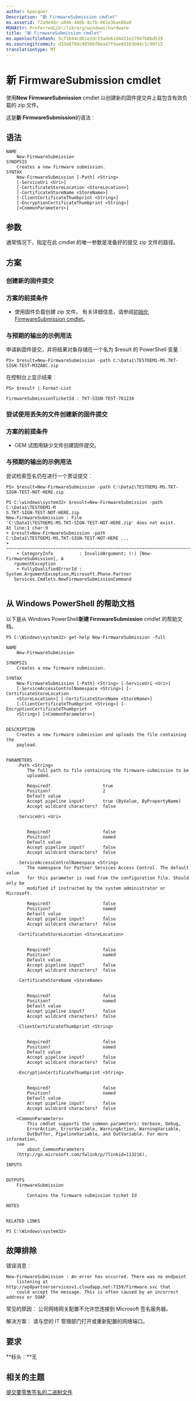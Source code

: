 ```yaml
---
author: kpacquer
Description: "新 FirmwareSubmission cmdlet"
ms.assetid: f2a9e48c-a046-466b-8cfb-661e3bae88a8
MSHAttr: PreferredLib:/library/windows/hardware
title: "新 FirmwareSubmission cmdlet"
ms.openlocfilehash: 5cf1b44cd61e2dc53ade61d4d21e27947b8bd539
ms.sourcegitcommit: d33e870dc4850bf0ea47fdae0d163b04c1c90f15
translationtype: MT
---
```

# <a name="new-firmwaresubmission-cmdlet"></a>新 FirmwareSubmission cmdlet


使用**New FirmwareSubmission** cmdlet 以创建新的固件提交并上载包含有效负载的 zip 文件。

这是**新 FirmwareSubmission**的语法︰

## <a name="span-idsyntaxspanspan-idsyntaxspanspan-idsyntaxspansyntax"></a><span id="Syntax"></span><span id="syntax"></span><span id="SYNTAX"></span>语法


``` syntax
NAME
    New-FirmwareSubmission
SYNOPSIS
    Creates a new firmware submission.
SYNTAX
    New-FirmwareSubmission [-Path] <String>
    [-ServiceUri <Uri>]
    [-CertificateStoreLocation <StoreLocation>]
    [-CertificateStoreName <StoreName>]
    [-ClientCertificateThumbprint <String>]
    [-EncryptionCertificateThumbprint <String>]
    [<CommonParameters>]
```

## <a name="span-idparametersspanspan-idparametersspanspan-idparametersspanparameters"></a><span id="Parameters"></span><span id="parameters"></span><span id="PARAMETERS"></span>参数


通常情况下，指定在此 cmdlet 的唯一参数是准备好的提交 zip 文件的路径。

## <a name="span-idscenariosspanspan-idscenariosspanspan-idscenariosspanscenarios"></a><span id="Scenarios"></span><span id="scenarios"></span><span id="SCENARIOS"></span>方案


### <a name="span-idcreateanewfirmwaresubmissionspanspan-idcreateanewfirmwaresubmissionspanspan-idcreateanewfirmwaresubmissionspancreate-a-new-firmware-submission"></a><span id="Create_a_new_firmware_submission"></span><span id="create_a_new_firmware_submission"></span><span id="CREATE_A_NEW_FIRMWARE_SUBMISSION"></span>创建新的固件提交

### <a name="span-idscenarioprerequisitesspanspan-idscenarioprerequisitesspanspan-idscenarioprerequisitesspanscenario-prerequisites"></a><span id="Scenario_prerequisites"></span><span id="scenario_prerequisites"></span><span id="SCENARIO_PREREQUISITES"></span>方案的前提条件

-   使用固件负载创建 zip 文件。 有关详细信息，请参阅[初始化 FirmwareSubmission cmdlet](initialize-firmwaresubmission-cmdlet.md)。

### <a name="span-idexampleusagewithexpectedoutputspanspan-idexampleusagewithexpectedoutputspanspan-idexampleusagewithexpectedoutputspanexample-usage-with-expected-output"></a><span id="Example_usage_with_expected_output"></span><span id="example_usage_with_expected_output"></span><span id="EXAMPLE_USAGE_WITH_EXPECTED_OUTPUT"></span>与预期的输出的示例用法

申请新固件提交，并将结果对象存储在一个名为 $result 的 PowerShell 变量︰

``` syntax
PS> $result=New-FirmwareSubmission -path C:\Data1\TESTOEM1-MS.TKT-SIGN-TEST-M3ZABC.zip
```

在控制台上显示结果︰

``` syntax
PS> $result | Format-List

FirmwareSubmissionTicketId : TKT-SIGN-TEST-761234    
```

### <a name="span-idattempttocreateanewfirmwaresubmissionwithamissingfilespanspan-idattempttocreateanewfirmwaresubmissionwithamissingfilespanspan-idattempttocreateanewfirmwaresubmissionwithamissingfilespanattempt-to-create-a-new-firmware-submission-with-a-missing-file"></a><span id="Attempt_to_create_a_new_firmware_submission_with_a_missing_file"></span><span id="attempt_to_create_a_new_firmware_submission_with_a_missing_file"></span><span id="ATTEMPT_TO_CREATE_A_NEW_FIRMWARE_SUBMISSION_WITH_A_MISSING_FILE"></span>尝试使用丢失的文件创建新的固件提交

### <a name="span-idscenarioprerequisitesspanspan-idscenarioprerequisitesspanspan-idscenarioprerequisitesspanscenario-prerequisites"></a><span id="Scenario_prerequisites"></span><span id="scenario_prerequisites"></span><span id="SCENARIO_PREREQUISITES"></span>方案的前提条件

-   OEM 试图用缺少文件创建固件提交。

### <a name="span-idexampleusagewithexpectedoutputspanspan-idexampleusagewithexpectedoutputspanspan-idexampleusagewithexpectedoutputspanexample-usage-with-expected-output"></a><span id="Example_usage_with_expected_output"></span><span id="example_usage_with_expected_output"></span><span id="EXAMPLE_USAGE_WITH_EXPECTED_OUTPUT"></span>与预期的输出的示例用法

尝试检索签名仍在进行一个票证提交︰

``` syntax
PS> $result=New-FirmwareSubmission -path C:\Data1\TESTOEM1-MS.TKT-SIGN-TEST-NOT-HERE.zip
```

``` syntax
PS C:\windows\system32> $result=New-FirmwareSubmission -path C:\Data1\TESTOEM1-M
S.TKT-SIGN-TEST-NOT-HERE.zip
New-FirmwareSubmission : File
'C:\Data1\TESTOEM1-MS.TKT-SIGN-TEST-NOT-HERE.zip' does not exist.
At line:1 char:9
+ $result=New-FirmwareSubmission -path
C:\Data1\TESTOEM1-MS.TKT-SIGN-TEST-NOT-HERE ...
+
~~~~~~~~~~~~~~~~~~~~~~~~~~~~~~~~~~~~~~~~~~~~~~~~~~~~~~~~~~~~~~~~~~~~~~~~
    + CategoryInfo          : InvalidArgument: (:) [New-FirmwareSubmission], A
   rgumentException
    + FullyQualifiedErrorId : System.ArgumentException,Microsoft.Phone.Partner
   Services.Cmdlets.NewFirmwareSubmissionCommand
            
```

## <a name="span-idhelpdocumentationfromwindowspowershellspanspan-idhelpdocumentationfromwindowspowershellspanspan-idhelpdocumentationfromwindowspowershellspanhelp-documentation-from-windows-powershell"></a><span id="Help_documentation_from_Windows_PowerShell"></span><span id="help_documentation_from_windows_powershell"></span><span id="HELP_DOCUMENTATION_FROM_WINDOWS_POWERSHELL"></span>从 Windows PowerShell 的帮助文档


以下是从 Windows PowerShell**新建 FirmwareSubmission** cmdlet 的帮助文档。

``` syntax
PS C:\Windows\system32> get-help New-FirmwareSubmission -full

NAME
    New-FirmwareSubmission

SYNOPSIS
    Creates a new firmware submission.

SYNTAX
    New-FirmwareSubmission [-Path] <String> [-ServiceUri <Uri>]
    [-ServiceAccessControlNamespace <String>] [-CertificateStoreLocation
    <StoreLocation>] [-CertificateStoreName <StoreName>]
    [-ClientCertificateThumbprint <String>] [-EncryptionCertificateThumbprint
    <String>] [<CommonParameters>]


DESCRIPTION
    Creates a new firmware submission and uploads the file containing the
    payload.


PARAMETERS
    -Path <String>
        The full path to file containing the firmware-submission to be
        uploaded.

        Required?                    true
        Position?                    2
        Default value
        Accept pipeline input?       true (ByValue, ByPropertyName)
        Accept wildcard characters?  false

    -ServiceUri <Uri>


        Required?                    false
        Position?                    named
        Default value
        Accept pipeline input?       false
        Accept wildcard characters?  false

    -ServiceAccessControlNamespace <String>
        The namespace for Partner Services Access Control. The default value
        for this parameter is read from the configuration file. Should only be
        modified if instructed by the system administrator or Microsoft.

        Required?                    false
        Position?                    named
        Default value
        Accept pipeline input?       false
        Accept wildcard characters?  false

    -CertificateStoreLocation <StoreLocation>


        Required?                    false
        Position?                    named
        Default value
        Accept pipeline input?       false
        Accept wildcard characters?  false

    -CertificateStoreName <StoreName>


        Required?                    false
        Position?                    named
        Default value
        Accept pipeline input?       false
        Accept wildcard characters?  false

    -ClientCertificateThumbprint <String>


        Required?                    false
        Position?                    named
        Default value
        Accept pipeline input?       false
        Accept wildcard characters?  false

    -EncryptionCertificateThumbprint <String>


        Required?                    false
        Position?                    named
        Default value
        Accept pipeline input?       false
        Accept wildcard characters?  false

    <CommonParameters>
        This cmdlet supports the common parameters: Verbose, Debug,
        ErrorAction, ErrorVariable, WarningAction, WarningVariable,
        OutBuffer, PipelineVariable, and OutVariable. For more information,
    see
        about_CommonParameters
    (http://go.microsoft.com/fwlink/p/?linkid=113216).

INPUTS


OUTPUTS
    FirmwareSubmission

        Contains the firmware submission ticket Id

NOTES


RELATED LINKS

PS C:\Windows\system32>
```

## <a name="span-idtroubleshootingspanspan-idtroubleshootingspanspan-idtroubleshootingspantroubleshooting"></a><span id="Troubleshooting"></span><span id="troubleshooting"></span><span id="TROUBLESHOOTING"></span>故障排除


错误消息︰

``` syntax
New-FirmwareSubmission : An error has occurred. There was no endpoint
    listening at http://wp8partnerservicesv1.cloudapp.net:7159/Firmware.svc that
    could accept the message. This is often caused by an incorrect address or SOAP
```

常见的原因︰ 公司网络网关配置不允许您连接到 Microsoft 签名服务器。

解决方案︰ 请与您的 IT 管理部门打开或重新配置的网络端口。

## <a name="span-idrequirementsspanspan-idrequirementsspanspan-idrequirementsspanrequirements"></a><span id="Requirements"></span><span id="requirements"></span><span id="REQUIREMENTS"></span>要求


**标头︰**无

## <a name="span-idrelatedtopicsspanrelated-topics"></a><span id="related_topics"></span>相关的主题


[提交要零售签名的二进制文件](https://msdn.microsoft.com/library/windows/hardware/dn789223)

 

 






